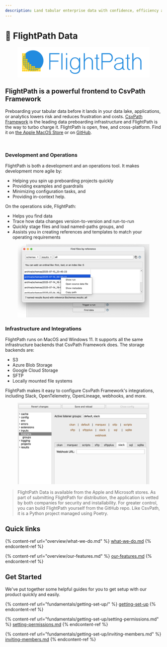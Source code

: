 ```yaml
---
description: Land tabular enterprise data with confidence, efficiency and quality
---
```


# 👋 FlightPath Data

<figure><img src=".gitbook/assets/flightpath-logo-1.png" alt=""><figcaption></figcaption></figure>

## FlightPath is a powerful frontend to CsvPath Framework

Preboarding your tabular data before it lands in your data lake, applications, or analytics lowers risk and reduces frustration and costs. [CsvPath Framework](https://www.csvpath.org/) is the leading data preboarding infrastructure and FlightPath is the way to turbo charge it. FlightPath is open, free, and cross-platform. Find it on [the Apple MacOS Store](https://apps.apple.com/us/app/flightpath-data/id6745823097?mt=12) or on [GitHub](https://github.com/dk107dk/flightpath/tree/main).

<figure><img src=".gitbook/assets/flightpath-screenshot-1.png" alt=""><figcaption></figcaption></figure>

### Development and Operations

FlightPath is both a development and an operations tool. It makes development more agile by:&#x20;

* Helping you spin up preboarding projects quickly
* Providing examples and guardrails
* Minimizing configuration tasks, and&#x20;
* Providing in-context help.&#x20;

On the operations side, FlightPath:&#x20;

* Helps you find data
* Trace how data changes version-to-version and run-to-run
* Quickly stage files and load named-paths groups, and&#x20;
* Assists you in creating references and templates to match your operating requirements&#x20;

<figure><img src=".gitbook/assets/references-dialog.png" alt="" width="563"><figcaption></figcaption></figure>

### Infrastructure and Integrations

FlightPath runs on MacOS and Windows 11. It supports all the same infrastructure backends that CsvPath Framework does. The storage backends are:&#x20;

* S3
* Azure Blob Storage
* Google Cloud Storage
* SFTP
* Locally mounted file systems

FlightPath makes it easy to configure CsvPath Framework's integrations, including Slack, OpenTelemetry, OpenLineage, webhooks, and more.

<figure><img src=".gitbook/assets/config_panel_integrations.png" alt="" width="563"><figcaption></figcaption></figure>

> FlightPath Data is available from the Apple and Microsoft stores. As part of submitting FlightPath for distribution, the application is vetted by both companies for security and installability. For greater control, you can build FlightPath yourself from the GitHub repo. Like CsvPath, it is a Python project managed using Poetry.

## Quick links

{% content-ref url="overview/what-we-do.md" %}
[what-we-do.md](overview/what-we-do.md)
{% endcontent-ref %}

{% content-ref url="overview/our-features.md" %}
[our-features.md](overview/our-features.md)
{% endcontent-ref %}

## Get Started

We've put together some helpful guides for you to get setup with our product quickly and easily.

{% content-ref url="fundamentals/getting-set-up/" %}
[getting-set-up](fundamentals/getting-set-up/)
{% endcontent-ref %}

{% content-ref url="fundamentals/getting-set-up/setting-permissions.md" %}
[setting-permissions.md](fundamentals/getting-set-up/setting-permissions.md)
{% endcontent-ref %}

{% content-ref url="fundamentals/getting-set-up/inviting-members.md" %}
[inviting-members.md](fundamentals/getting-set-up/inviting-members.md)
{% endcontent-ref %}
